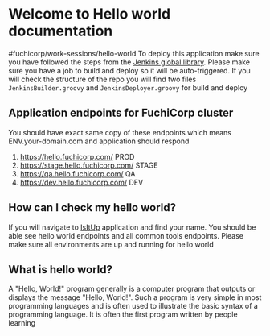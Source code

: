 # Welcome to Hello world documentation
#fuchicorp/work-sessions/hello-world 
To deploy this application make sure you have followed the steps from the [Jenkins global library](https://github.com/fuchicorp/jenkins-global-library). Please make sure you have a job to build and deploy so it will be auto-triggered. If you will check the structure of the repo you will find two files `JenkinsBuilder.groovy` and `JenkinsDeployer.groovy` for build and deploy  


## Application endpoints for FuchiCorp cluster
You should have exact same copy of these endpoints which means ENV.your-domain.com and application should respond
1. https://hello.fuchicorp.com/ PROD 
2. https://stage.hello.fuchicorp.com/ STAGE
3. https://qa.hello.fuchicorp.com/ QA 
4. https://dev.hello.fuchicorp.com/ DEV 


## How can I check my hello world?
If you will navigate to [IsItUp](https://isitup.fuchicorp.com/) application and find your name. You should be able see hello world endpoints and all common tools endpoints. Please make sure all environments are up and running for hello world


## What is hello world?
A "Hello, World!" program generally is a computer program that outputs or displays the message "Hello, World!". Such a program is very simple in most programming languages and is often used to illustrate the basic syntax of a programming language. It is often the first program written by people learning